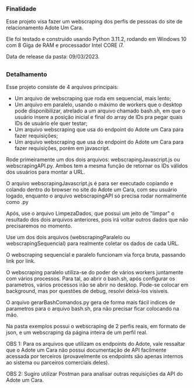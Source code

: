<h3> Finalidade </h3>
<p> Esse projeto visa fazer um webscraping dos perfis de pessoas do site de relacionamento Adote Um Cara. </p>
<p> Ele foi testado e construido usando Python 3.11.2, rodando em Windows 10 com 8 Giga de RAM e processador Intel CORE i7. </p>

<p> Data de release da pasta: 09/03/2023.</p>

##  

<h3> Detalhamento </h3>
<p> Esse projeto consiste de 4 arquivos principais:
<ul>
  <li> Um arquivo de webscraping que roda em sequencial, mais lento; </li>
  <li> Um arquivo em paralelo, usando o máximo de workers que o desktop pode disponibilizar, atrelado a um arquivo chamado bash.sh, em que o usuário insere a posição inicial e final do array de IDs pra pegar quais IDs de usuário ele quer testar;</li>
  <li> Um arquivo webscraping que usa do endpoint do Adote um Cara para fazer requisições; </li>
  <li> Um arquivo webscraping que usa do endpoint do Adote um Cara para fazer requisições, porém em javascript. </li>
</ul>

<p> Rode primeiramente um dos dois arquivos: webscrapingJavascript.js ou webscrapingAPI.py. Ambos tem a mesma função de retornar os IDs válidos dos usuários para montar a URL. </p>
<p> O arquivo webscrapingJavascript.js é para ser executado copiando e colando dentro do browser no site do Adote um Cara, com seu usuário logado, enquanto o arquivo webscrapingAPI só precisa rodar normalmente como .py
</p>

<p> Após, use o arquivo LimpezaDados, que possui um jeito de "limpar" o resultado dos dois arquivos anteriores, pois irá voltar outros dados que não precisaremos no momento.</p>

<p> Use um dos dois arquivos (webscrapingParalelo ou webscrapingSequencial) para realmente coletar os dados de cada URL.</p>

<p> O webscraping sequencial e paralelo funcionam via força bruta, passando link por link. </p>

<p> O webscraping paralelo utiliza-se do poder de vários workers juntamente com vários processos. Para tal, ao abrir o bash.sh, após configurar os parametros, vários processos irão se abrir no desktop. Pode-se colocar em background, mas por questões de debug, resolvi deixá-los visiveis.</p>

<p> O arquivo gerarBashComandos.py gera de forma mais fácil indices de parametros para o arquivo bash.sh, pra não precisar ficar colocando na mão.</p>


<p> Na pasta exemplos possui o webscraping de 2 perfis reais, em formato de json, e um webscraping da página inteira de um perfil real. </p>

<p>OBS 1: Para os arquivos que utilizam os endpoints do Adote, vale ressaltar que o Adote um Cara não possui documentação de API facilmente acessada por terceiros (provavelmente os endpoints são apenas internos ao sistema ou parceiros comerciais deles).</p>

<p>OBS 2: Sugiro utilizar Postman para analisar outras requisições da API do Adote um Cara. </p>



